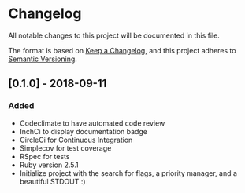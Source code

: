 # Changelog
All notable changes to this project will be documented in this file.

The format is based on [Keep a Changelog](https://keepachangelog.com/en/1.0.0/),
and this project adheres to [Semantic Versioning](https://semver.org/spec/v2.0.0.html).


## [0.1.0] - 2018-09-11
### Added
- Codeclimate to have automated code review
- InchCi to display documentation badge
- CircleCi for Continuous Integration
- Simplecov for test coverage
- RSpec for tests
- Ruby version 2.5.1
- Initialize project with the search for flags, a priority manager, and a beautiful STDOUT :)